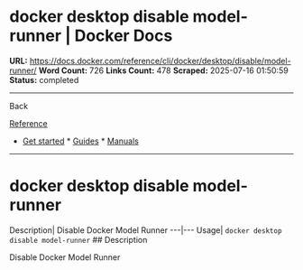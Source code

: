 # docker desktop disable model-runner | Docker Docs

**URL:** https://docs.docker.com/reference/cli/docker/desktop/disable/model-runner/
**Word Count:** 726
**Links Count:** 478
**Scraped:** 2025-07-16 01:50:59
**Status:** completed

---

Back

[Reference](https://docs.docker.com/reference/)

  * [Get started](https://docs.docker.com/get-started/)   * [Guides](https://docs.docker.com/guides/)   * [Manuals](https://docs.docker.com/manuals/)

* * *

# docker desktop disable model-runner

Description| Disable Docker Model Runner   ---|---   Usage| `docker desktop disable model-runner`      ## Description

Disable Docker Model Runner